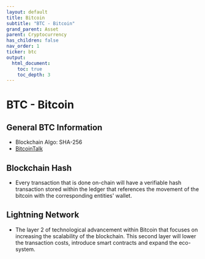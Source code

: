 ```yaml
---
layout: default
title: Bitcoin
subtitle: "BTC - Bitcoin"
grand_parent: Asset
parent: Cryptocurrency
has_children: false
nav_order: 1
ticker: btc
output:
  html_document:
    toc: true
    toc_depth: 3
---
```


# BTC - Bitcoin
## General BTC Information
- Blockchain Algo: SHA-256
- [BitcoinTalk](https://bitcointalk.org/index.php?topic=5.msg28#msg28)



## Blockchain Hash
- Every transaction that is done on-chain will have a verifiable hash transaction stored within the ledger that references the movement of the bitcoin with the corresponding entities' wallet.

## Lightning Network
- The layer 2 of technological advancement within Bitcoin that focuses on increasing the scalability of the blockchain. This second layer will lower the transaction costs, introduce smart contracts and expand the eco-system. 
